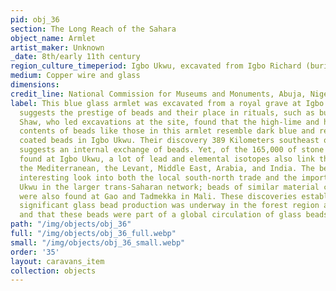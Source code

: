 ```yaml
---
pid: obj_36
section: The Long Reach of the Sahara
object_name: Armlet
artist_maker: Unknown
_date: 8th/early 11th century
region_culture_timeperiod: Igbo Ukwu, excavated from Igbo Richard (burial)
medium: Copper wire and glass
dimensions: 
credit_line: National Commission for Museums and Monuments, Abuja, Nigeria
label: This blue glass armlet was excavated from a royal grave at Igbo Ukwu. Its location
  suggests the prestige of beads and their place in rituals, such as burials. Thurstan
  Shaw, who led excavations at the site, found that the high-lime and high-aluminium
  contents of beads like those in this armlet resemble dark blue and reddish brown
  coated beads in Igbo Ukwu. Their discovery 389 Kilometers southeast of Ile-Ife it
  suggests an internal exchange of beads. Yet, of the 165,000 of stone and glass beads
  found at Igbo Ukwu, a lot of lead and elemental isotopes also link the beads to
  the Mediterranean, the Levant, Middle East, Arabia, and India. The beads offer an
  interesting look into both the local south-north trade and the importance of Igbo
  Ukwu in the larger trans-Saharan network; beads of similar material composition
  were also found at Gao and Tadmekka in Mali. These discoveries establishes that
  significant glass bead production was underway in the forest region at Igbo Olokun,
  and that these beads were part of a global circulation of glass beads.
path: "/img/objects/obj_36"
full: "/img/objects/obj_36_full.webp"
small: "/img/objects/obj_36_small.webp"
order: '35'
layout: caravans_item
collection: objects
---
```

